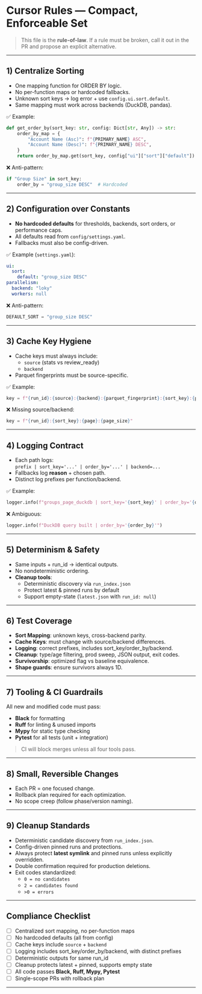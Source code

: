 # Cursor Rules — Compact, Enforceable Set

> This file is the **rule-of-law**. If a rule must be broken, call it out in the PR and propose an explicit alternative.

---

## 1) Centralize Sorting
- One mapping function for ORDER BY logic.  
- No per-function maps or hardcoded fallbacks.  
- Unknown sort keys → log error + use `config.ui.sort.default`.  
- Same mapping must work across backends (DuckDB, pandas).  

✅ Example:
```python
def get_order_by(sort_key: str, config: Dict[str, Any]) -> str:
    order_by_map = {
        "Account Name (Asc)": f"{PRIMARY_NAME} ASC",
        "Account Name (Desc)": f"{PRIMARY_NAME} DESC",
    }
    return order_by_map.get(sort_key, config["ui"]["sort"]["default"])
```

❌ Anti-pattern:
```python
if "Group Size" in sort_key:
    order_by = "group_size DESC"  # Hardcoded
```

---

## 2) Configuration over Constants
- **No hardcoded defaults** for thresholds, backends, sort orders, or performance caps.  
- All defaults read from `config/settings.yaml`.  
- Fallbacks must also be config-driven.  

✅ Example (`settings.yaml`):
```yaml
ui:
  sort:
    default: "group_size DESC"
parallelism:
  backend: "loky"
  workers: null
```

❌ Anti-pattern:
```python
DEFAULT_SORT = "group_size DESC"
```

---

## 3) Cache Key Hygiene
- Cache keys must always include:
  - `source` (stats vs review_ready)  
  - `backend`  
- Parquet fingerprints must be source-specific.  

✅ Example:
```python
key = f"{run_id}:{source}:{backend}:{parquet_fingerprint}:{sort_key}:{page}:{page_size}"
```

❌ Missing source/backend:
```python
key = f"{run_id}:{sort_key}:{page}:{page_size}"
```

---

## 4) Logging Contract
- Each path logs:  
  `prefix | sort_key='...' | order_by='...' | backend=...`  
- Fallbacks log **reason** + chosen path.  
- Distinct log prefixes per function/backend.  

✅ Example:
```python
logger.info(f"groups_page_duckdb | sort_key='{sort_key}' | order_by='{order_by}' | backend=duckdb")
```

❌ Ambiguous:
```python
logger.info(f"DuckDB query built | order_by='{order_by}'")
```

---

## 5) Determinism & Safety
- Same inputs + run_id → identical outputs.  
- No nondeterministic ordering.  
- **Cleanup tools**:  
  - Deterministic discovery via `run_index.json`  
  - Protect latest & pinned runs by default  
  - Support empty-state (`latest.json` with `run_id: null`)  

---

## 6) Test Coverage
- **Sort Mapping**: unknown keys, cross-backend parity.  
- **Cache Keys**: must change with source/backend differences.  
- **Logging**: correct prefixes, includes sort_key/order_by/backend.  
- **Cleanup**: type/age filtering, prod sweep, JSON output, exit codes.  
- **Survivorship**: optimized flag vs baseline equivalence.  
- **Shape guards**: ensure survivors always 1D.  

---

## 7) Tooling & CI Guardrails
All new and modified code must pass:
- **Black** for formatting  
- **Ruff** for linting & unused imports  
- **Mypy** for static type checking  
- **Pytest** for all tests (unit + integration)  

> CI will block merges unless all four tools pass.

---

## 8) Small, Reversible Changes
- Each PR = one focused change.  
- Rollback plan required for each optimization.  
- No scope creep (follow phase/version naming).  

---

## 9) Cleanup Standards
- Deterministic candidate discovery from `run_index.json`.  
- Config-driven pinned runs and protections.  
- Always protect **latest symlink** and pinned runs unless explicitly overridden.  
- Double confirmation required for production deletions.  
- Exit codes standardized:  
  - `0 = no candidates`  
  - `2 = candidates found`  
  - `>0 = errors`  

---

## Compliance Checklist
- [ ] Centralized sort mapping, no per-function maps  
- [ ] No hardcoded defaults (all from config)  
- [ ] Cache keys include `source` + `backend`  
- [ ] Logging includes sort_key/order_by/backend, with distinct prefixes  
- [ ] Deterministic outputs for same run_id  
- [ ] Cleanup protects latest + pinned, supports empty state  
- [ ] All code passes **Black, Ruff, Mypy, Pytest**  
- [ ] Single-scope PRs with rollback plan  

---
